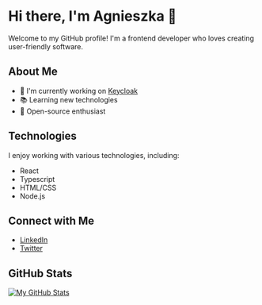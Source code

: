 # Hi there, I'm Agnieszka 👋

Welcome to my GitHub profile! I'm a frontend developer who loves creating user-friendly software.

## About Me

- 🌱 I'm currently working on [Keycloak](https://www.keycloak.org/)
- 📚 Learning new technologies
- 🚀 Open-source enthusiast

## Technologies

I enjoy working with various technologies, including:

- React
- Typescript
- HTML/CSS
- Node.js

## Connect with Me

- [LinkedIn](https://www.linkedin.com/in/agnieszkagancarczyk/)
- [Twitter](https://twitter.com/agagancarczyk)

## GitHub Stats

[![My GitHub Stats](https://github-readme-stats.vercel.app/api?username=your-username&show_icons=true&theme=dark)](https://github.com/agagancarczyk)

<!--
**Note: You can customize this template with your own information and style. Include links to your projects, social media profiles, and customize the content to reflect your unique skills and interests.
-->
